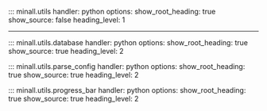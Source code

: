 ::: minall.utils
    handler: python
    options:
      show_root_heading: true
      show_source: false
      heading_level: 1

---

::: minall.utils.database
    handler: python
    options:
      show_root_heading: true
      show_source: true
      heading_level: 2

::: minall.utils.parse_config
    handler: python
    options:
      show_root_heading: true
      show_source: true
      heading_level: 2

::: minall.utils.progress_bar
    handler: python
    options:
      show_root_heading: true
      show_source: true
      heading_level: 2